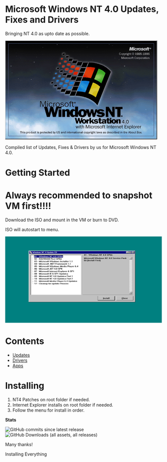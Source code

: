 # Microsoft Windows NT 4.0 Updates, Fixes and Drivers 

Bringing NT 4.0 as upto date as possible.

![Alt text](NT4Logo.png)


Compiled list of Updates, Fixes & Drivers by us for Microsoft Windows NT 4.0.

# **Getting Started**

# **Always recommended to snapshot VM first!!!!**

Download the ISO and mount in the VM or burn to DVD.

ISO will autostart to menu.

![Alt text](Screenshot1.png)



# **Contents**

- [Updates](https://github.com/InstallingEverything/WindowsNT4Updates-Fixes/blob/main/Updates.md)
- [Drivers](https://github.com/InstallingEverything/WindowsNT4Updates-Fixes/blob/main/Drivers.md)
- [Apps](https://github.com/InstallingEverything/WindowsNT4Updates-Fixes/blob/main/Apps.md)


# **Installing**

1. NT4 Patches on root folder if needed.
2. Internet Explorer installs on root folder if needed.
3. Follow the menu for install in order.

**Stats**

![GitHub commits since latest release](https://img.shields.io/github/commits-since/InstallingEverything/WindowsNT4Updates-Fixes/latest)
![GitHub Downloads (all assets, all releases)](https://img.shields.io/github/downloads/InstallingEverything/WindowsNT4Updates-Fixes/total)


    
Many thanks!

Installing Everything
